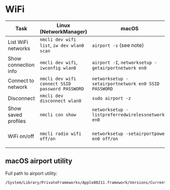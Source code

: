 # WiFi

| Task | Linux (NetworkManager) | macOS | Windows |
|------|------------------------|-------|---------|
| List WiFi networks | `nmcli dev wifi list`, `iw dev wlan0 scan` | `airport -s` (see note) | `netsh wlan show networks` |
| Show connection info | `nmcli dev wifi`, `iwconfig wlan0` | `airport -I`, `networksetup -getairportnetwork en0` | `netsh wlan show interfaces` |
| Connect to network | `nmcli dev wifi connect SSID password PASSWORD` | `networksetup -setairportnetwork en0 SSID PASSWORD` | `netsh wlan connect name="SSID"` |
| Disconnect | `nmcli dev disconnect wlan0` | `sudo airport -z` | `netsh wlan disconnect` |
| Show saved profiles | `nmcli con show` | `networksetup -listpreferredwirelessnetworks en0` | `netsh wlan show profiles` |
| WiFi on/off | `nmcli radio wifi off/on` | `networksetup -setairportpower en0 off/on` | `netsh interface set interface "Wi-Fi" disabled/enabled` |

## macOS airport utility

Full path to airport utility:

```bash
/System/Library/PrivateFrameworks/Apple80211.framework/Versions/Current/Resources/airport
```
